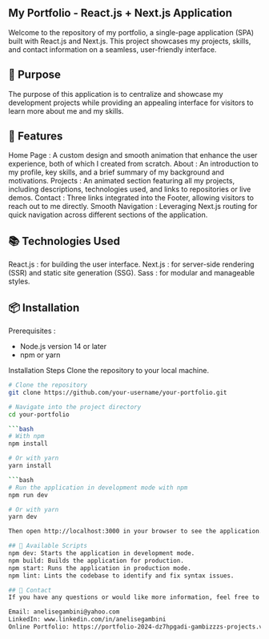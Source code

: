## My Portfolio - React.js + Next.js Application

Welcome to the repository of my portfolio, a single-page application (SPA) built with React.js and Next.js. This project showcases my projects, skills, and contact information on a seamless, user-friendly interface.

## 🎯 Purpose
The purpose of this application is to centralize and showcase my development projects while providing an appealing interface for visitors to learn more about me and my skills.

## 🚀 Features
Home Page : A custom design and smooth animation that enhance the user experience, both of which I created from scratch.
About : An introduction to my profile, key skills, and a brief summary of my background and motivations.
Projects : An animated section featuring all my projects, including descriptions, technologies used, and links to repositories or live demos.
Contact : Three links integrated into the Footer, allowing visitors to reach out to me directly.
Smooth Navigation : Leveraging Next.js routing for quick navigation across different sections of the application.

## 📚 Technologies Used
React.js : for building the user interface.
Next.js : for server-side rendering (SSR) and static site generation (SSG).
Sass : for modular and manageable styles.

## 📦 Installation
Prerequisites :
- Node.js version 14 or later
- npm or yarn

Installation Steps
Clone the repository to your local machine.

```bash
# Clone the repository
git clone https://github.com/your-username/your-portfolio.git

# Navigate into the project directory
cd your-portfolio

```bash
# With npm
npm install

# Or with yarn
yarn install

```bash
# Run the application in development mode with npm
npm run dev

# Or with yarn
yarn dev

Then open http://localhost:3000 in your browser to see the application.

## 🔧 Available Scripts
npm dev: Starts the application in development mode.
npm build: Builds the application for production.
npm start: Runs the application in production mode.
npm lint: Lints the codebase to identify and fix syntax issues.

## 📧 Contact
If you have any questions or would like more information, feel free to reach out :

Email: anelisegambini@yahoo.com
LinkedIn: www.linkedin.com/in/anelisegambini
Online Portfolio: https://portfolio-2024-dz7hpgadi-gambizzzs-projects.vercel.app/
